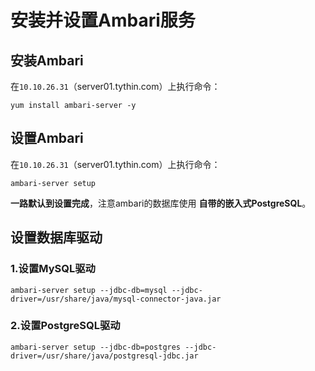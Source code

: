 安装并设置Ambari服务
===================================================================================
## 安装Ambari
在`10.10.26.31`（server01.tythin.com）上执行命令：
```shell
yum install ambari-server -y
```

## 设置Ambari
在`10.10.26.31`（server01.tythin.com）上执行命令：
```shell
ambari-server setup
```
**一路默认到设置完成**，注意ambari的数据库使用 **自带的嵌入式PostgreSQL**。

## 设置数据库驱动

### 1.设置MySQL驱动
```shell
ambari-server setup --jdbc-db=mysql --jdbc-driver=/usr/share/java/mysql-connector-java.jar
```

### 2.设置PostgreSQL驱动
```shell
ambari-server setup --jdbc-db=postgres --jdbc-driver=/usr/share/java/postgresql-jdbc.jar
```
